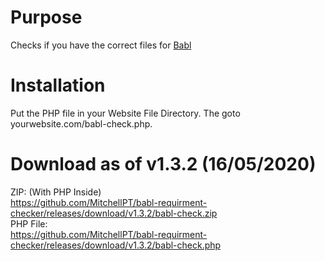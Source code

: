 # Purpose
Checks if you have the correct files for [Babl](https://www.gmodstore.com/market/view/babl-where-a-community-thrives)

# Installation
Put the PHP file in your Website File Directory. The goto yourwebsite.com/babl-check.php.

# Download as of v1.3.2 (16/05/2020)
ZIP: (With PHP Inside)\
https://github.com/MitchellPT/babl-requirment-checker/releases/download/v1.3.2/babl-check.zip \
PHP File:\
https://github.com/MitchellPT/babl-requirment-checker/releases/download/v1.3.2/babl-check.php
